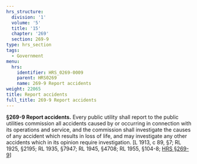 ```yaml
---
hrs_structure:
  division: '1'
  volume: '5'
  title: '15'
  chapter: '269'
  section: 269-9
type: hrs_section
tags:
  - Government
menu:
  hrs:
    identifier: HRS_0269-0009
    parent: HRS0269
    name: 269-9 Report accidents
weight: 22065
title: Report accidents
full_title: 269-9 Report accidents
---
```

**§269-9 Report accidents.** Every public utility shall report to the public utilities commission all accidents caused by or occurring in connection with its operations and service, and the commission shall investigate the causes of any accident which results in loss of life, and may investigate any other accidents which in its opinion require investigation. [L 1913, c 89, §7; RL 1925, §2195; RL 1935, §7947; RL 1945, §4708; RL 1955, §104-8; [HRS §269-9](/title-15/chapter-269/section-269-9/)]